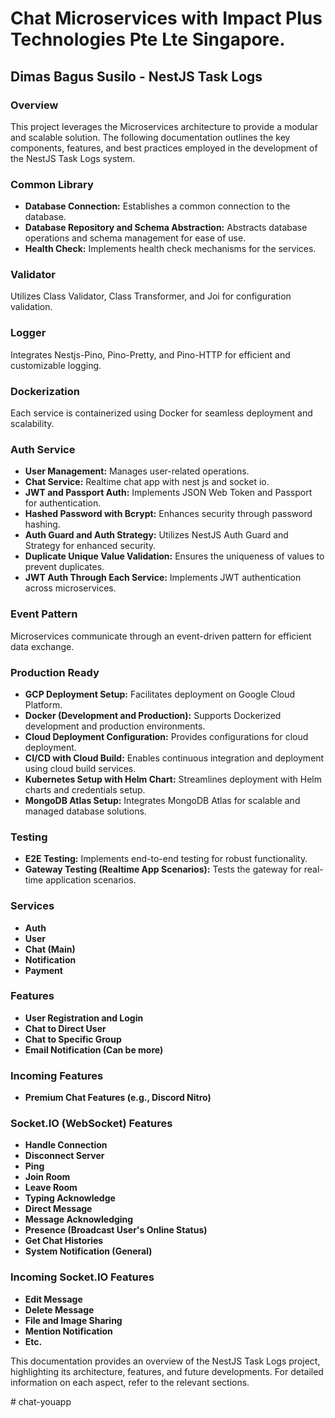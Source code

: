 <!DOCTYPE html>
<html lang="en">

<head>
  <meta charset="UTF-8">
  <meta name="viewport" content="width=device-width, initial-scale=1.0">
</head>

<body>

  <h1>Chat Microservices with Impact Plus Technologies Pte Lte Singapore.</h1>

<h2>Dimas Bagus Susilo -  NestJS Task Logs</h2>

<h3>Overview</h3>

  <p>This project leverages the Microservices architecture to provide a modular and scalable solution. The following documentation outlines the key components, features, and best practices employed in the development of the NestJS Task Logs system.</p>

<h3>Common Library</h3>

  <ul>
    <li><strong>Database Connection:</strong> Establishes a common connection to the database.</li>
    <li><strong>Database Repository and Schema Abstraction:</strong> Abstracts database operations and schema management for ease of use.</li>
    <li><strong>Health Check:</strong> Implements health check mechanisms for the services.</li>
  </ul>

<h3>Validator</h3>

  <p>Utilizes Class Validator, Class Transformer, and Joi for configuration validation.</p>

<h3>Logger</h3>

  <p>Integrates Nestjs-Pino, Pino-Pretty, and Pino-HTTP for efficient and customizable logging.</p>

<h3>Dockerization</h3>

  <p>Each service is containerized using Docker for seamless deployment and scalability.</p>

<h3>Auth Service</h3>

  <ul>
    <li><strong>User Management:</strong> Manages user-related operations.</li>
    <li><strong>Chat Service:</strong> Realtime chat app with nest js and socket io.</li>
    <li><strong>JWT and Passport Auth:</strong> Implements JSON Web Token and Passport for authentication.</li>
    <li><strong>Hashed Password with Bcrypt:</strong> Enhances security through password hashing.</li>
    <li><strong>Auth Guard and Auth Strategy:</strong> Utilizes NestJS Auth Guard and Strategy for enhanced security.</li>
    <li><strong>Duplicate Unique Value Validation:</strong> Ensures the uniqueness of values to prevent duplicates.</li>
    <li><strong>JWT Auth Through Each Service:</strong> Implements JWT authentication across microservices.</li>
  </ul>

<h3>Event Pattern</h3>

  <p>Microservices communicate through an event-driven pattern for efficient data exchange.</p>

<h3>Production Ready</h3>

  <ul>
    <li><strong>GCP Deployment Setup:</strong> Facilitates deployment on Google Cloud Platform.</li>
    <li><strong>Docker (Development and Production):</strong> Supports Dockerized development and production environments.</li>
    <li><strong>Cloud Deployment Configuration:</strong> Provides configurations for cloud deployment.</li>
    <li><strong>CI/CD with Cloud Build:</strong> Enables continuous integration and deployment using cloud build services.</li>
    <li><strong>Kubernetes Setup with Helm Chart:</strong> Streamlines deployment with Helm charts and credentials setup.</li>
    <li><strong>MongoDB Atlas Setup:</strong> Integrates MongoDB Atlas for scalable and managed database solutions.</li>
  </ul>

<h3>Testing</h3>

  <ul>
    <li><strong>E2E Testing:</strong> Implements end-to-end testing for robust functionality.</li>
    <li><strong>Gateway Testing (Realtime App Scenarios):</strong> Tests the gateway for real-time application scenarios.</li>
  </ul>

<h3>Services</h3>

  <ul>
    <li><strong>Auth</strong></li>
    <li><strong>User</strong></li>
    <li><strong>Chat (Main)</strong></li>
    <li><strong>Notification</strong></li>
    <li><strong>Payment</strong></li>
  </ul>

<h3>Features</h3>

  <ul>
    <li><strong>User Registration and Login</strong></li>
    <li><strong>Chat to Direct User</strong></li>
    <li><strong>Chat to Specific Group</strong></li>
    <li><strong>Email Notification (Can be more)</strong></li>
  </ul>

<h3>Incoming Features</h3>

  <ul>
    <li><strong>Premium Chat Features (e.g., Discord Nitro)</strong></li>
  </ul>

<h3>Socket.IO (WebSocket) Features</h3>

  <ul>
    <li><strong>Handle Connection</strong></li>
    <li><strong>Disconnect Server</strong></li>
    <li><strong>Ping</strong></li>
    <li><strong>Join Room</strong></li>
    <li><strong>Leave Room</strong></li>
    <li><strong>Typing Acknowledge</strong></li>
    <li><strong>Direct Message</strong></li>
    <li><strong>Message Acknowledging</strong></li>
    <li><strong>Presence (Broadcast User's Online Status)</strong></li>
    <li><strong>Get Chat Histories</strong></li>
    <li><strong>System Notification (General)</strong></li>
  </ul>

<h3>Incoming Socket.IO Features</h3>

  <ul>
    <li><strong>Edit Message</strong></li>
    <li><strong>Delete Message</strong></li>
    <li><strong>File and Image Sharing</strong></li>
    <li><strong>Mention Notification</strong></li>
    <li><strong>Etc.</strong></li>
  </ul>

  <p>This documentation provides an overview of the NestJS Task Logs project, highlighting its architecture, features, and future developments. For detailed information on each aspect, refer to the relevant sections.</p>

</body>

</html>
# chat-youapp
